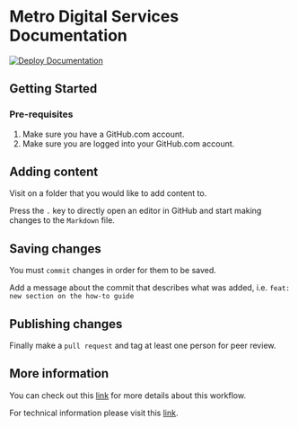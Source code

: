 # Metro Digital Services Documentation
[![Deploy Documentation](https://github.com/LACMTA/digital-services-team-docs/actions/workflows/main.yml/badge.svg?branch=main)](https://github.com/LACMTA/digital-services-team-docs/actions/workflows/main.yml)

## Getting Started

### Pre-requisites

1. Make sure you have a GitHub.com account.
2. Make sure you are logged into your GitHub.com account.

## Adding content

Visit on a folder that you would like to add content to.

Press the `.` key to directly open an editor in GitHub and start making changes to the `Markdown` file.

## Saving changes

You must `commit` changes in order for them to be saved.

Add a message about the commit that describes what was added, i.e. `feat: new section on the how-to guide`

## Publishing changes

Finally make a `pull request` and tag at least one person for peer review.

## More information

You can check out this [link](https://lacmta.github.io/marketing-docs/_Getting-Started/1-getting_started/) for more details about this workflow.

For technical information please visit this [link](https://lacmta.github.io/marketing-docs/_Resources/documentation/documentation/).